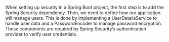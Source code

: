 When setting up security in a Spring Boot project, the first step is to add the Spring Security dependency. Then, we need to define how our application will manage users. This is done by implementing a UserDetailsService to handle user data and a PasswordEncoder to manage password encryption. These components are required by Spring Security’s authentication provider to verify user credentials.
